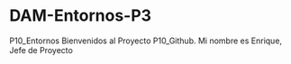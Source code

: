# DAM-Entornos-P3
P10_Entornos
Bienvenidos al Proyecto P10_Github.
Mi nombre es Enrique, Jefe de Proyecto
